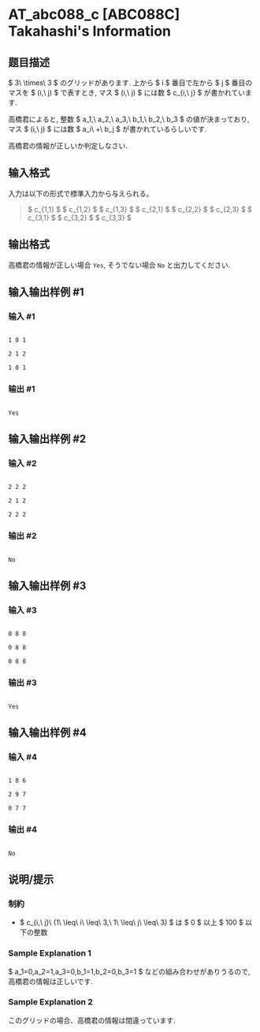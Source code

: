 # AT_abc088_c [ABC088C] Takahashi&#39;s Information

## 题目描述

[problemUrl]: https://atcoder.jp/contests/abc088/tasks/abc088_c

$ 3\ \times\ 3 $ のグリッドがあります. 上から $ i $ 番目で左から $ j $ 番目のマスを $ (i,\ j) $ で表すとき, マス $ (i,\ j) $ には数 $ c_{i,\ j} $ が書かれています.  
 高橋君によると, 整数 $ a_1,\ a_2,\ a_3,\ b_1,\ b_2,\ b_3 $ の値が決まっており, マス $ (i,\ j) $ には数 $ a_i\ +\ b_j $ が書かれているらしいです.  
 高橋君の情報が正しいか判定しなさい.

## 输入格式

入力は以下の形式で標準入力から与えられる。

> $ c_{1,1} $ $ c_{1,2} $ $ c_{1,3} $ $ c_{2,1} $ $ c_{2,2} $ $ c_{2,3} $ $ c_{3,1} $ $ c_{3,2} $ $ c_{3,3} $

## 输出格式

高橋君の情報が正しい場合 `Yes`, そうでない場合 `No` と出力してください.

## 输入输出样例 #1

### 输入 #1

```
1 0 1
2 1 2
1 0 1
```

### 输出 #1

```
Yes
```

## 输入输出样例 #2

### 输入 #2

```
2 2 2
2 1 2
2 2 2
```

### 输出 #2

```
No
```

## 输入输出样例 #3

### 输入 #3

```
0 8 8
0 8 8
0 8 8
```

### 输出 #3

```
Yes
```

## 输入输出样例 #4

### 输入 #4

```
1 8 6
2 9 7
0 7 7
```

### 输出 #4

```
No
```

## 说明/提示

### 制約

- $ c_{i,\ j}\ (1\ \leq\ i\ \leq\ 3,\ 1\ \leq\ j\ \leq\ 3) $ は $ 0 $ 以上 $ 100 $ 以下の整数

### Sample Explanation 1

$ a_1=0,a_2=1,a_3=0,b_1=1,b_2=0,b_3=1 $ などの組み合わせがありうるので, 高橋君の情報は正しいです.

### Sample Explanation 2

このグリッドの場合、高橋君の情報は間違っています.